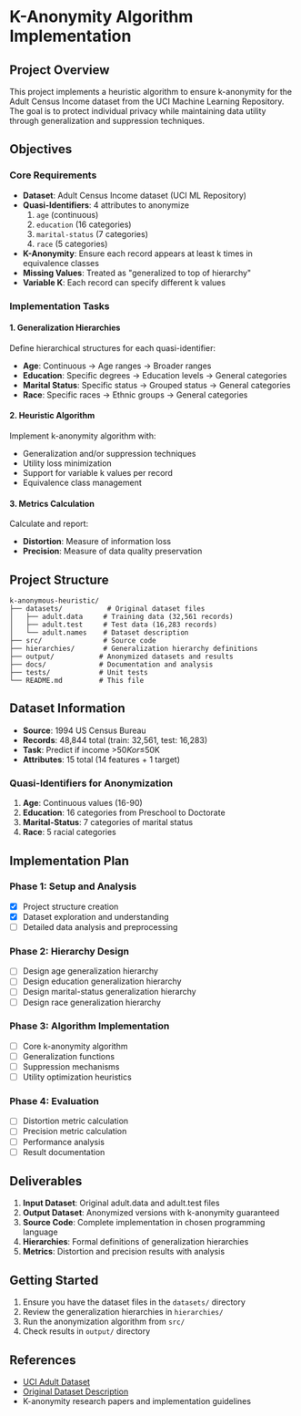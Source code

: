 # K-Anonymity Algorithm Implementation

## Project Overview

This project implements a heuristic algorithm to ensure k-anonymity for the Adult Census Income dataset from the UCI Machine Learning Repository. The goal is to protect individual privacy while maintaining data utility through generalization and suppression techniques.

## Objectives

### Core Requirements
- **Dataset**: Adult Census Income dataset (UCI ML Repository)
- **Quasi-Identifiers**: 4 attributes to anonymize
  1. `age` (continuous)
  2. `education` (16 categories)
  3. `marital-status` (7 categories) 
  4. `race` (5 categories)
- **K-Anonymity**: Ensure each record appears at least k times in equivalence classes
- **Missing Values**: Treated as "generalized to top of hierarchy"
- **Variable K**: Each record can specify different k values

### Implementation Tasks

#### 1. Generalization Hierarchies
Define hierarchical structures for each quasi-identifier:
- **Age**: Continuous → Age ranges → Broader ranges
- **Education**: Specific degrees → Education levels → General categories
- **Marital Status**: Specific status → Grouped status → General categories
- **Race**: Specific races → Ethnic groups → General categories

#### 2. Heuristic Algorithm
Implement k-anonymity algorithm with:
- Generalization and/or suppression techniques
- Utility loss minimization
- Support for variable k values per record
- Equivalence class management

#### 3. Metrics Calculation
Calculate and report:
- **Distortion**: Measure of information loss
- **Precision**: Measure of data quality preservation

## Project Structure

```
k-anonymous-heuristic/
├── datasets/           # Original dataset files
│   ├── adult.data     # Training data (32,561 records)
│   ├── adult.test     # Test data (16,283 records)
│   └── adult.names    # Dataset description
├── src/               # Source code
├── hierarchies/       # Generalization hierarchy definitions
├── output/           # Anonymized datasets and results
├── docs/             # Documentation and analysis
├── tests/            # Unit tests
└── README.md         # This file
```

## Dataset Information

- **Source**: 1994 US Census Bureau
- **Records**: 48,844 total (train: 32,561, test: 16,283)
- **Task**: Predict if income >$50K or ≤$50K
- **Attributes**: 15 total (14 features + 1 target)

### Quasi-Identifiers for Anonymization
1. **Age**: Continuous values (16-90)
2. **Education**: 16 categories from Preschool to Doctorate
3. **Marital-Status**: 7 categories of marital status
4. **Race**: 5 racial categories

## Implementation Plan

### Phase 1: Setup and Analysis
- [x] Project structure creation
- [x] Dataset exploration and understanding
- [ ] Detailed data analysis and preprocessing

### Phase 2: Hierarchy Design
- [ ] Design age generalization hierarchy
- [ ] Design education generalization hierarchy  
- [ ] Design marital-status generalization hierarchy
- [ ] Design race generalization hierarchy

### Phase 3: Algorithm Implementation
- [ ] Core k-anonymity algorithm
- [ ] Generalization functions
- [ ] Suppression mechanisms
- [ ] Utility optimization heuristics

### Phase 4: Evaluation
- [ ] Distortion metric calculation
- [ ] Precision metric calculation
- [ ] Performance analysis
- [ ] Result documentation

## Deliverables

1. **Input Dataset**: Original adult.data and adult.test files
2. **Output Dataset**: Anonymized versions with k-anonymity guaranteed
3. **Source Code**: Complete implementation in chosen programming language
4. **Hierarchies**: Formal definitions of generalization hierarchies
5. **Metrics**: Distortion and precision results with analysis

## Getting Started

1. Ensure you have the dataset files in the `datasets/` directory
2. Review the generalization hierarchies in `hierarchies/`
3. Run the anonymization algorithm from `src/`
4. Check results in `output/` directory

## References

- [UCI Adult Dataset](https://archive.ics.uci.edu/ml/datasets/Adult)
- [Original Dataset Description](https://archive.ics.uci.edu/ml/machine-learning-databases/adult/old.adult.names)
- K-anonymity research papers and implementation guidelines
